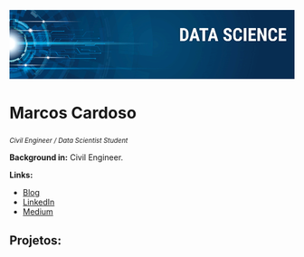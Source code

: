 <p align="center">
  <img src="banner.png" >
</p>

# Marcos Cardoso
<sub>*Civil Engineer / Data Scientist Student*</sub>


**Background in:** Civil Engineer.

**Links:**
* [Blog](http://)
* [LinkedIn](https://www.linkedin.com/in/mrmarcoscardoso)
* [Medium](https://www.medium.com/@mrmarcoscardoso)


## Projetos:

<!--
* **Analisando dados do Airbnb:** https://bit.ly
* **Analisando os crimes do Rio de Janeiro:** https://bit.ly
* **Estudo de caso da COVID-19:** https://bit.ly
* **Análise do Titanic:** https://bit.ly
* **Detectando fraudes em Cartões de Crédito:** https://bit.ly
* **Análise de Risco de Crédito:** https://bit.ly
* **Análise do Titanic:** https://bit.ly
* **Análise de suicídios no Brasil:** https://bit.ly
-->
